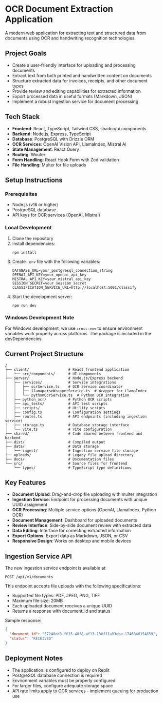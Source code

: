 # OCR Document Extraction Application

A modern web application for extracting text and structured data from documents using OCR and handwriting recognition technologies.

## Project Goals

- Create a user-friendly interface for uploading and processing documents
- Extract text from both printed and handwritten content on documents
- Structure extracted data for invoices, receipts, and other document types
- Provide review and editing capabilities for extracted information
- Export processed data in useful formats (Markdown, JSON)
- Implement a robust ingestion service for document processing

## Tech Stack

- **Frontend**: React, TypeScript, Tailwind CSS, shadcn/ui components
- **Backend**: Node.js, Express, TypeScript
- **Database**: PostgreSQL with Drizzle ORM
- **OCR Services**: OpenAI Vision API, LlamaIndex, Mistral AI
- **State Management**: React Query
- **Routing**: Wouter
- **Form Handling**: React Hook Form with Zod validation
- **File Handling**: Multer for file uploads

## Setup Instructions

### Prerequisites

- Node.js (v16 or higher)
- PostgreSQL database 
- API keys for OCR services (OpenAI, Mistral)

### Local Development

1. Clone the repository
2. Install dependencies:
   ```
   npm install
   ```
3. Create `.env` file with the following variables:
   ```
   DATABASE_URL=your_postgresql_connection_string
   OPENAI_API_KEY=your_openai_api_key
   MISTRAL_API_KEY=your_mistral_api_key
   SESSION_SECRET=your_session_secret
   CLASSIFICATION_SERVICE_URL=http://localhost:5001/classify
   ```
4. Start the development server:
   ```
   npm run dev
   ```

### Windows Development Note
For Windows development, we use `cross-env` to ensure environment variables work properly across platforms. The package is included in the devDependencies.

## Current Project Structure

```
/
├── client/                  # React frontend application
│   └── src/components/      # UI components
├── server/                  # Node.js/Express backend
│   ├── services/            # Service integrations 
│   │   ├── ocrService.ts    # OCR service coordinator
│   │   ├── llamaparseWrapperService.ts  # Wrapper for LlamaIndex
│   │   └── pythonOcrService.ts  # Python OCR integration
│   ├── python_ocr/          # Python OCR scripts
│   ├── api_tests/           # API test scripts
│   ├── scripts/             # Utility scripts
│   ├── config.ts            # Configuration settings
│   ├── routes.ts            # API endpoints (including ingestion service)
│   ├── storage.ts           # Database storage interface
│   └── vite.ts              # Vite configuration
├── shared/                  # Code shared between frontend and backend
├── dist/                    # Compiled output
├── data/                    # Data storage
│   └── ingest/              # Ingestion service file storage
├── uploads/                 # Legacy file upload directory
├── docs/                    # Documentation files
└── src/                     # Source files for frontend
    └── types/               # TypeScript type definitions
```

## Key Features

- **Document Upload**: Drag-and-drop file uploading with multer integration
- **Ingestion Service**: Endpoint for processing documents with unique UUID assignment
- **OCR Processing**: Multiple service options (OpenAI, LlamaIndex, Python OCR)
- **Document Management**: Dashboard for uploaded documents
- **Review Interface**: Side-by-side document review with extracted data
- **Data Editing**: Interface for correcting extracted information
- **Export Options**: Export data as Markdown, JSON, or CSV
- **Responsive Design**: Works on desktop and mobile devices

## Ingestion Service API

The new ingestion service endpoint is available at:
```
POST /api/v1/documents
```

This endpoint accepts file uploads with the following specifications:
- Supported file types: PDF, JPEG, PNG, TIFF
- Maximum file size: 20MB
- Each uploaded document receives a unique UUID
- Returns a response with document_id and status

Sample response:
```json
{
  "document_id": "57240cd0-f015-40f8-af13-130f11a83ebe-1746846154659",
  "status": "RECEIVED"
}
```

## Deployment Notes

- The application is configured to deploy on Replit
- PostgreSQL database connection is required
- Environment variables must be properly configured
- For larger files, configure adequate storage space
- API rate limits apply to OCR services - implement queuing for production use 